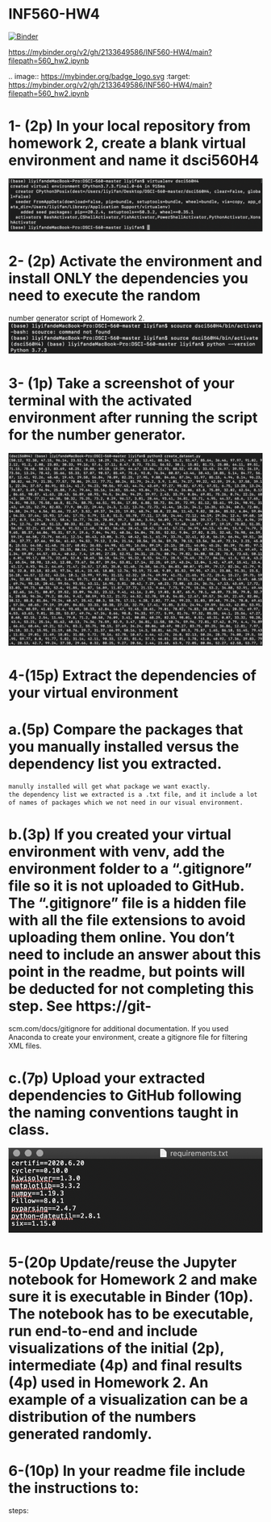 # INF560-HW4


[![Binder](https://mybinder.org/badge_logo.svg)](https://mybinder.org/v2/gh/2133649586/INF560-HW4/main?filepath=560_hw2.ipynb)

https://mybinder.org/v2/gh/2133649586/INF560-HW4/main?filepath=560_hw2.ipynb

.. image:: https://mybinder.org/badge_logo.svg
 :target: https://mybinder.org/v2/gh/2133649586/INF560-HW4/main?filepath=560_hw2.ipynb

# 1- (2p) In your local repository from homework 2, create a blank virtual environment and name it dsci560H4 
![](https://github.com/2133649586/imag/blob/main/%E6%88%AA%E5%B1%8F2020-10-29%2013.02.14.png)

# 2- (2p) Activate the environment and install ONLY the dependencies you need to execute the random
number generator script of Homework 2.
![](https://github.com/2133649586/imag/blob/main/%E6%88%AA%E5%B1%8F2020-10-29%2017.34.07.png)

# 3- (1p) Take a screenshot of your terminal with the activated environment after running the script for the number generator.
![](https://github.com/2133649586/imag/blob/main/%E6%88%AA%E5%B1%8F2020-10-29%2013.42.08.png)

# 4-(15p) Extract the dependencies of your virtual environment
# a.(5p) Compare the packages that you manually installed versus the dependency list you extracted.
    manully installed will get what package we want exactly.
    the dependency list we extracted is a .txt file, and it include a lot of names of packages which we not need in our visual environment.
    
# b.(3p) If you created your virtual environment with venv, add the environment folder to a “.gitignore” file so it is not uploaded to GitHub. The “.gitignore” file is a hidden file with all the file extensions to avoid uploading them online. You don’t need to include an answer about this point in the readme, but points will be deducted for not completing this step. See https://git-
 scm.com/docs/gitignore for additional documentation. If you used Anaconda to create your environment, create a gitignore file for filtering XML files.
 
# c.(7p) Upload your extracted dependencies to GitHub following the naming conventions taught in class.
![](https://github.com/2133649586/imag/blob/main/%E6%88%AA%E5%B1%8F2020-10-29%2018.20.27.png)

# 5-(20p Update/reuse the Jupyter notebook for Homework 2 and make sure it is executable in Binder (10p). The notebook has to be executable, run end-to-end and include visualizations of the initial (2p), intermediate (4p) and final results (4p) used in Homework 2. An example of a visualization can be a distribution of the numbers generated randomly.

# 6-(10p) In your readme file include the instructions to:
steps:







